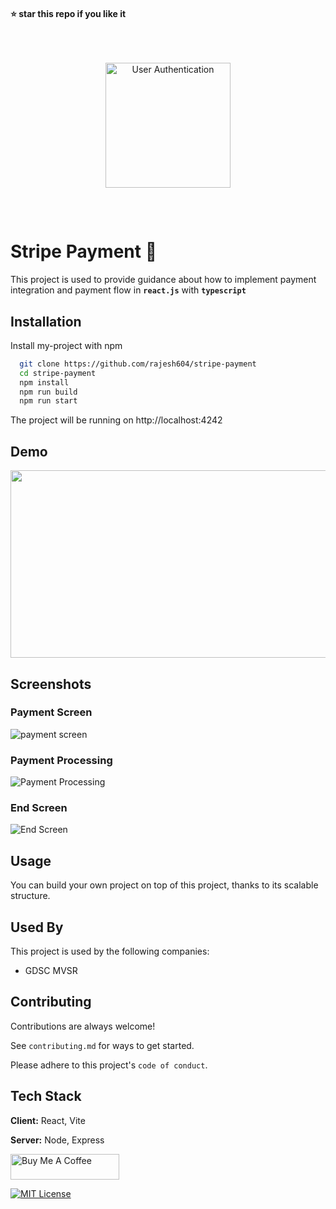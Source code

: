 #### ⭐ star this repo if you like it

<br>
<p align="center">
    <img width="200" style="margin:15px" src="https://ik.imagekit.io/hbzknb1hm/stripe.png?updatedAt=1695311964773" alt="User Authentication">
</p>
<br>

# Stripe Payment 🔑

This project is used to provide guidance about how to implement payment integration and payment flow in <code><B>react.js</B></code> with <code><B>typescript</B></code>

## Installation

Install my-project with npm

```bash
  git clone https://github.com/rajesh604/stripe-payment
  cd stripe-payment
  npm install
  npm run build
  npm run start
```

The project will be running on http://localhost:4242

## Demo

[<img src="https://ik.imagekit.io/hbzknb1hm/stripe.png?updatedAt=1695311964773" width="600" height="300"
/>](https://youtu.be/Atp7zLEkWDw?si=xMjoOwtlmX2BjIua)

## Screenshots

### Payment Screen
![payment screen](https://ik.imagekit.io/hbzknb1hm/Screenshot%202023-09-22%20002737.png?updatedAt=1695322733220)

### Payment Processing
![Payment Processing](https://ik.imagekit.io/hbzknb1hm/Screenshot%202023-09-22%20002802.png?updatedAt=1695322839153)

### End Screen
![End Screen](https://ik.imagekit.io/hbzknb1hm/Screenshot%202023-09-22%20002818.png?updatedAt=1695322886971)

## Usage

You can build your own project on top of this project, thanks to its scalable structure.

## Used By

This project is used by the following companies:

- GDSC MVSR

## Contributing

Contributions are always welcome!

See `contributing.md` for ways to get started.

Please adhere to this project's `code of conduct`.

## Tech Stack

**Client:** React, Vite

**Server:** Node, Express

<a href="https://www.buymeacoffee.com/kanugurajen" target="_blank"><img src="https://cdn.buymeacoffee.com/buttons/default-orange.png" alt="Buy Me A Coffee" height="41" width="174"></a>

[![MIT License](https://img.shields.io/badge/License-MIT-green.svg)](https://choosealicense.com/licenses/mit/)
